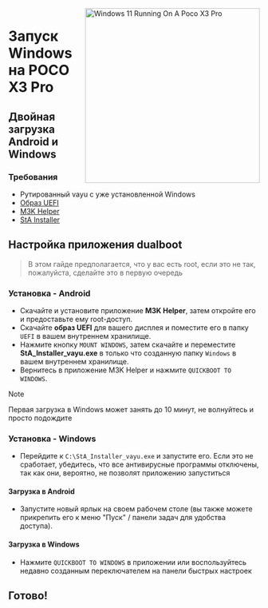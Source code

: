 <img align="right" src="https://github.com/woa-vayu-archive/src_vayu_windows/blob/main/2Poco X3 Pro Windows.png" width="350" alt="Windows 11 Running On A Poco X3 Pro">

# Запуск Windows на POCO X3 Pro

## Двойная загрузка Android и Windows

### Требования 
- Рутированный vayu с уже установленной Windows
- [Образ UEFI](https://github.com/woa-vayu-archive/POCOX3Pro-Releases/releases/latest)
- [M3K Helper](https://github.com/woa-vayu-archive/WoA-Helper-M3K/releases/latest)
- [StA Installer](https://github.com/woa-vayu-archive/POCOX3Pro-Guides/raw/main/Files/StA_Installer_vayu.exe)

## Настройка приложения dualboot
> В этом гайде предполагается, что у вас есть root, если это не так, пожалуйста, сделайте это в первую очередь

### Установка - Android
- Скачайте и установите приложение **M3K Helper**, затем откройте его и предоставьте ему root-доступ.
- Скачайте **образ UEFI** для вашего дисплея и поместите его в папку `UEFI` в вашем внутреннем хранилище.
- Нажмите кнопку `MOUNT WINDOWS`, затем скачайте и переместите **StA_Installer_vayu.exe** в только что созданную папку `Windows` в вашем внутреннем хранилище.
- Вернитесь в приложение M3K Helper и нажмите `QUICKBOOT TO WINDOWS`.
  
> [!NOTE]
> Первая загрузка в Windows может занять до 10 минут, не волнуйтесь и просто подождите

### Установка - Windows
- Перейдите к `C:\StA_Installer_vayu.exe` и запустите его. Если это не сработает, убедитесь, что все антивирусные программы отключены, так как они, вероятно, не позволят приложению запуститься

#### Загрузка в Android
- Запустите новый ярлык на своем рабочем столе (вы также можете прикрепить его к меню "Пуск" / панели задач для удобства доступа).

#### Загрузка в Windows
- Нажмите `QUICKBOOT TO WINDOWS` в приложении или воспользуйтесь недавно созданным переключателем на панели быстрых настроек
  
## Готово!

